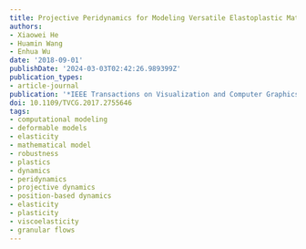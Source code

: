 ```yaml
---
title: Projective Peridynamics for Modeling Versatile Elastoplastic Materials
authors:
- Xiaowei He
- Huamin Wang
- Enhua Wu
date: '2018-09-01'
publishDate: '2024-03-03T02:42:26.989399Z'
publication_types:
- article-journal
publication: '*IEEE Transactions on Visualization and Computer Graphics*'
doi: 10.1109/TVCG.2017.2755646
tags:
- computational modeling
- deformable models
- elasticity
- mathematical model
- robustness
- plastics
- dynamics
- peridynamics
- projective dynamics
- position-based dynamics
- elasticity
- plasticity
- viscoelasticity
- granular flows
---
```

